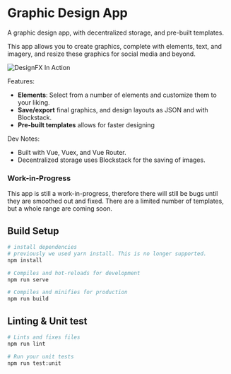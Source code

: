 # Graphic Design App

A graphic design app, with decentralized storage, and pre-built templates. 

This app allows you to create graphics, complete with elements, text, and imagery, and resize these graphics 
for social media and beyond. 

![DesignFX In Action](https://i.imgur.com/DCfRs7e.gif "DesignFX in action")

Features:
- **Elements**: Select from a number of elements and customize them to your liking.
- **Save/export** final graphics, and design layouts as JSON and with Blockstack.
- **Pre-built templates** allows for faster designing

Dev Notes:
- Built with Vue, Vuex, and Vue Router. 
- Decentralized storage uses Blockstack for the saving of images.

### Work-in-Progress
This app is still a work-in-progress, therefore there will still be bugs until they are smoothed out and fixed.
There are a limited number of templates, but a whole range are coming soon.

## Build Setup
``` bash
# install dependencies
# previously we used yarn install. This is no longer supported.
npm install

# Compiles and hot-reloads for development
npm run serve

# Compiles and minifies for production
npm run build
```
## Linting & Unit test

``` bash
# Lints and fixes files
npm run lint

# Run your unit tests
npm run test:unit
```